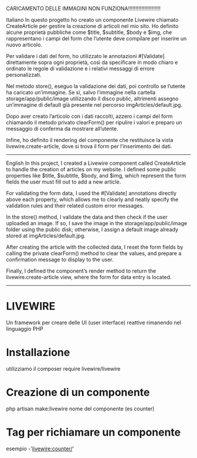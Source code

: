 CARICAMENTO DELLE IMMAGINI NON FUNZIONA!!!!!!!!!!!!!!!!!!!!!!


Italiano
In questo progetto ho creato un componente Livewire chiamato CreateArticle per gestire la creazione di articoli nel mio sito. Ho definito alcune proprietà pubbliche come $title, $subtitle, $body e $img, che rappresentano i campi del form che l’utente deve compilare per inserire un nuovo articolo.

Per validare i dati del form, ho utilizzato le annotazioni #[Validate] direttamente sopra ogni proprietà, così da specificare in modo chiaro e ordinato le regole di validazione e i relativi messaggi di errore personalizzati.

Nel metodo store(), eseguo la validazione dei dati, poi controllo se l’utente ha caricato un’immagine. Se sì, salvo l’immagine nella cartella storage/app/public/image utilizzando il disco public, altrimenti assegno un’immagine di default già presente nel percorso imgArticles/default.jpg.

Dopo aver creato l’articolo con i dati raccolti, azzero i campi del form chiamando il metodo privato clearForm() per ripulire i valori e preparo un messaggio di conferma da mostrare all’utente.

Infine, ho definito il rendering del componente che restituisce la vista livewire.create-article, dove si trova il form per l’inserimento dei dati.

-------------------------------------------------------------------------------------------------------------------------------------------------------------------------------------------
English
In this project, I created a Livewire component called CreateArticle to handle the creation of articles on my website. I defined some public properties like $title, $subtitle, $body, and $img, which represent the form fields the user must fill out to add a new article.

For validating the form data, I used the #[Validate] annotations directly above each property, which allows me to clearly and neatly specify the validation rules and their related custom error messages.

In the store() method, I validate the data and then check if the user uploaded an image. If so, I save the image in the storage/app/public/image folder using the public disk; otherwise, I assign a default image already stored at imgArticles/default.jpg.

After creating the article with the collected data, I reset the form fields by calling the private clearForm() method to clear the values, and prepare a confirmation message to display to the user.

Finally, I defined the component’s render method to return the livewire.create-article view, where the form for data entry is located.

-------------------------------------------------------------------------------------------------------------------------------------------------------------------------------------------



#   LIVEWIRE

Un framework per creare delle UI (user interface) reattive rimanendo nel linguaggio PHP

# Installazione

utilizziamo il composer require livewire/livewire

# Creazione di  un componente

php artisan make:livewire nome del componente (es counter)

# Tag per richiamare un componente

esempio  -'<livewire:counter/>'

